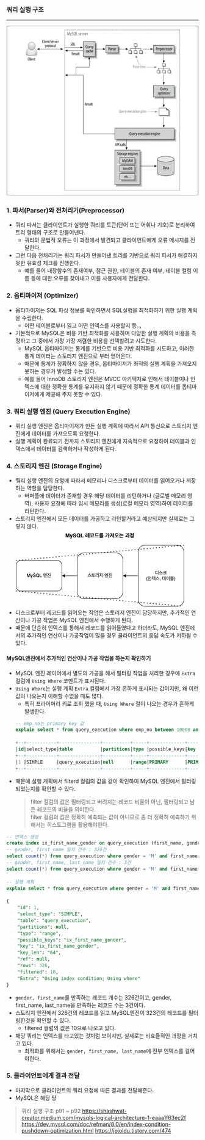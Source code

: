 
### 쿼리 실행 구조

---

![](./img/query_execution_structure.png)

### 1. 파서(Parser)와 전처리기(Preprocessor)

- 쿼리 파서는 클라이언트가 실행한 쿼리를 토큰(단어 또는 어휘나 기호)로 분리하여 트리 형태의 구조로 만들어낸다.
  - 쿼리의 문법적 오류는 이 과정에서 발견되고 클라이언트에게 오류 메시지를 전달한다.
- 그런 다음 전처리기는 쿼리 파서가 만들어낸 트리를 기반으로 쿼리 파서가 해결하지 못한 유효성 체크를 진행한다.
  - 예를 들어 내장함수의 존재여부, 점근 권한, 테이블의 존재 여부, 테이블 컬럼 이름 등에 대한 오류를 찾아내고 이를 사용자에게 전달한다.

### 2. 옵티마이저 (Optimizer)
- 옵티마이저는 SQL 파싱 정보를 확인하면서 SQL실행을 최적화하기 위한 실행 계획을 수립한다.
  - 어떤 테이블로부터 읽고 어떤 인덱스를 사용할지 등.., 
- 기본적으로 MySQL은 비용 기반 최적화를 사용하며 다양한 실행 계획의 비용을 측정하고 그 중에서 가장 가장 저렴한 비용을 선택할려고 시도한다.
  - MySQL 옵티마이저는 통계를 기반으로 비용 기반 최적화를 시도하고, 이러한 통계 데이터는 스토리지 엔진으로 부터 얻어온다.
  - 때문에 통계가 정확하지 않을 경우, 옵티마이저가 최적의 실행 계획을 가져오지 못하는 경우가 발생할 수는 있다.
  - 예를 들어 InnoDB 스토리지 엔진은 MVCC 아키텍처로 인해서 테이블이나 인덱스에 대한 정확한 통계를 유지하지 않기 때문에 정확한 통계 데이터를 옵티마이저에게 제공해 주지 못할 수 있다.

### 3. 쿼리 실행 엔진 (Query Execution Engine)
- 쿼리 실행 엔진은 옵티마이저가 만든 실행 계획에 따라서 API 통신으로 스토리지 엔진에게 데이터를 가져오도록 요청한다.
- 실행 계획이 완료되기 전까지 스토리지 엔진에게 지속적으로 요청하여 테이블과 인덱스에서 데이터를 검색하거나 작성하게 된다.

### 4. 스토리지 엔진 (Storage Engine)
- 쿼리 실행 엔진의 요청에 따라서 메모리나 디스크로부터 데이터를 읽어오거나 저장하는 역할을 담당한다.
  - 버퍼풀에 데이터가 존재할 경우 해당 데이터를 리턴하거나 (글로벌 메모리 영역), 사용자 요청에 따라 임시 메모리를 생성(로컬 메모리 영역)하여 데이터를 리턴한다.
- 스토리지 엔진에서 모든 데이터를 가공하고 리턴할거라고 예상되지만 실제로는 그렇지 않다.
![](./img/query_execution_select.png)
- 디스크로부터 레코드를 읽어오는 작업은 스토리지 엔진이 담당하지만, 추가적인 연산이나 가공 작업은 MySQL 엔진에서 수행하게 된다.
- 때문에 단순히 인덱스를 통해서 레코드를 읽어들였다고 하더라도, MySQL 엔진에서의 추가적인 연산이나 가공작업이 많을 경우 클라이언트의 응답 속도가 저하될 수 있다.

#### MySQL엔진에서 추가적인 연산이나 가공 작업을 하는지 확인하기 
- MySQL 엔진 레이어에서 별도의 가공을 해서 필터링 작업을 처리한 경우에 `Extra` 컬럼에 `Using Where` 코멘트가 표시된다.
- `Using Where`는 실행 계획 `Extra` 컬럼에서 가장 흔하게 표시되는 값이지만, 왜 이런 값이 나오는지 이해할 수없을 때도 많다.
    - 특히 프라이머리 키로 조회 했을 때, `Using Where` 절이 나오는 경우가 흔하게 발생한다.
    ```sql
    -- emp_no는 primary key 값
    explain select * from query_execution where emp_no between 10000 and 10100;

    +--+-----------+---------------+----------+-----+-------------+-------+-------+----+----+--------+-----------+
    |id|select_type|table          |partitions|type |possible_keys|key    |key_len|ref |rows|filtered|Extra      |
    +--+-----------+---------------+----------+-----+-------------+-------+-------+----+----+--------+-----------+
    |1 |SIMPLE     |query_execution|null      |range|PRIMARY      |PRIMARY|4      |null|100 |100     |Using where|
    +--+-----------+---------------+----------+-----+-------------+-------+-------+----+----+--------+-----------+
    ```
- 때문에 실행 계획에서 filterd 컬럼의 값을 같이 확인하여 MySQL 엔진에서 필터링 되었는지를 확인할 수 있다.
  > filter 컬럼의 값은 필터링되고 버려지는 레코드 비율이 아닌, 필터링되고 남은 레코드의 비율을 의미한다. <br/>
  > filter 컬럼의 값은 정확히 예측되는 값이 아니므로 좀 더 정확히 예측하기 위해서는 히스토그램을 활용해야한다.


```sql
-- 인덱스 생성
create index ix_first_name_gender on query_execution (first_name, gender);
-- gender, first_name 일치 건수 : 326건
select count(*) from query_execution where gender = 'M' and first_name in ('Zvonko', 'Zongyan');
-- gender, first_name, last_name 일치 건수 : 3건
select count(*) from query_execution where gender = 'M' and first_name in ('Zvonko', 'Zongyan') and last_name = 'Spataro';

-- 실행 계획
explain select * from query_execution where gender = 'M' and first_name in ('Zvonko', 'Zongyan') and last_name = 'Spataro';

{
    "id": 1,
    "select_type": "SIMPLE",
    "table": "query_execution",
    "partitions": null,
    "type": "range",
    "possible_keys": "ix_first_name_gender",
    "key": "ix_first_name_gender",
    "key_len": "64",
    "ref": null,
    "rows": 326,
    "filtered": 10,
    "Extra": "Using index condition; Using where"
}
```

- `gender, first_name`를 만족하는 레코드 개수는 326건이고, gender, first_name, last_name을 만족하는 레코드 수는 3건이다.
- 스토리지 엔진에서 326건의 레코드를 읽고 MySQL엔진이 323건의 레코드를 필터링한것을 확인할 수 있다. 
  - filtered 컬럼의 값은 10으로 나오고 있다.
- 해당 쿼리는 인덱스를 타고있는 것처럼 보이지만, 실제로는 비효율적인 과정을 거치고 있다.
  - 최적화를 위해서는 `gender, first_name, last_name`에 전부 인덱스를 걸어야한다.

### 5. 클라이언트에게 결과 전달

- 마지막으로 클라이언트의 쿼리 요청에 따른 결과를 전달해준다.
- MySQL은 해당 당



> 쿼리 실행 구조 p91 ~ p92
> https://shashwat-creator.medium.com/mysqls-logical-architecture-1-eaaa1f63ec2f
> https://dev.mysql.com/doc/refman/8.0/en/index-condition-pushdown-optimization.html
> https://jojoldu.tistory.com/474